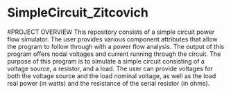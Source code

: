 # SimpleCircuit_Zitcovich

 #PROJECT OVERVIEW
This repository consists of a simple circuit power flow simulator. The user provides various component attributes that allow the program to follow through with a power flow analysis. The output of this program offers nodal voltages and current running through the circuit. The purpose of this program is to simulate a simple circuit consisting of a voltage source, a resistor, and a load. The user can provide voltages for both the voltage source and the load nominal voltage, as well as the load real power (in watts) and the resistance of the serial resistor (in ohms). 
